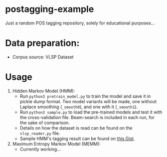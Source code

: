 # postagging-example
Just a random POS tagging repository, solely for educational purposes...

# Data preparation:
- Corpus source: VLSP Dataset

# Usage
1. Hidden Markov Model (HMM):
   - Run `python3 pretrain_model.py` to train the model and save it in pickle dump format. Two model variants will be made, one without Laplace smoothing (`_smooth0`), and one with it (`_smooth1`).
   - Run `python3 sample.py` to load the pre-trained models and test it with the cross-validation file. Beam-search is included in each run, for the sake of comparison.
   - Details on how the dataset is read can be found on the `vlsp_reader.py` file.
   - Sample HMM's tagging result can be found on [this Gist](https://gist.github.com/AkiLotus/7816e26e7caa53f6cd1e9fe64318f735).
2. Maximum Entropy Markov Model (MEMM):
   - Currently working...